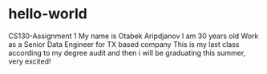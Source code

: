 # hello-world
CS130-Assignment 1 
My name is Otabek Aripdjanov
I am 30 years old
Work as a Senior Data Engineer for TX based company
This is my last class according to my degree audit and then i will be graduating this summer, very excited!
